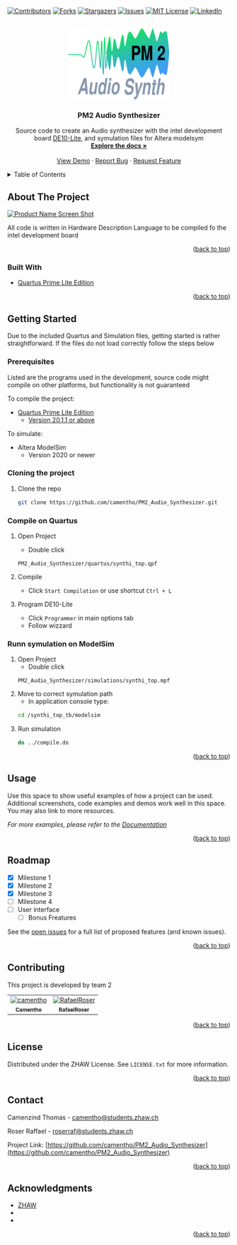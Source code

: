 <div id="top"></div>

<!-- PROJECT SHIELDS -->
<!--
*** I'm using markdown "reference style" links for readability.
*** Reference links are enclosed in brackets [ ] instead of parentheses ( ).
*** See the bottom of this document for the declaration of the reference variables
*** for contributors-url, forks-url, etc. This is an optional, concise syntax you may use.
*** https://www.markdownguide.org/basic-syntax/#reference-style-links
-->
[![Contributors][contributors-shield]][contributors-url]
[![Forks][forks-shield]][forks-url]
[![Stargazers][stars-shield]][stars-url]
[![Issues][issues-shield]][issues-url]
[![MIT License][license-shield]][license-url]
[![LinkedIn][linkedin-shield]][linkedin-url]



<!-- PROJECT LOGO -->
<br />
<div align="center">
  <a href="https://github.com/camentho/PM2_Audio_Synthesizer">
    <img src="Images/logo.svg" alt="Logo" width="228" height="160">
  </a>

<h3 align="center">PM2 Audio Synthesizer</h3>

  <p align="center">
    Source code to create an Audio synthesizer with the intel development board <a href="https://www.intel.com/content/dam/www/programmable/us/en/portal/dsn/42/doc-us-dsnbk-42-2912030810549-de10-lite-user-manual.pdf"> DE10-Lite</a>, and symulation files for Altera modelsym
    <br />
    <a href="https://github.com/camentho/PM2_Audio_Synthesizer"><strong>Explore the docs »</strong></a>
    <br />
    <br />
    <a href="https://github.com/camentho/PM2_Audio_Synthesizer">View Demo</a>
    ·
    <a href="https://github.com/camentho/PM2_Audio_Synthesizer/issues">Report Bug</a>
    ·
    <a href="https://github.com/camentho/PM2_Audio_Synthesizer/issues">Request Feature</a>
  </p>
</div>



<!-- TABLE OF CONTENTS -->
<details>
  <summary>Table of Contents</summary>
  <ol>
    <li>
      <a href="#about-the-project">About The Project</a>
      <ul>
        <li><a href="#built-with">Built With</a></li>
      </ul>
    </li>
    <li>
      <a href="#getting-started">Getting Started</a>
      <ul>
        <li><a href="#prerequisites">Prerequisites</a></li>
        <li><a href="#installation">Installation</a></li>
      </ul>
    </li>
    <li><a href="#usage">Usage</a></li>
    <li><a href="#roadmap">Roadmap</a></li>
    <li><a href="#contributing">Contributing</a></li>
    <li><a href="#license">License</a></li>
    <li><a href="#contact">Contact</a></li>
    <li><a href="#acknowledgments">Acknowledgments</a></li>
  </ol>
</details>



<!-- ABOUT THE PROJECT -->
## About The Project

[![Product Name Screen Shot][product-screenshot]](https://example.com)

All code is written in Hardware Description Language to be compiled fo the intel development board 

<p align="right">(<a href="#top">back to top</a>)</p>



### Built With

* [Quartus Prime Lite Edition](https://www.intel.com/content/www/us/en/software/programmable/quartus-prime/download.html)

<p align="right">(<a href="#top">back to top</a>)</p>



<!-- GETTING STARTED -->
## Getting Started

Due to the included Quartus and Simulation files, getting started is rather straightforward. If the files do not load correctly follow the steps below

### Prerequisites
Listed are the programs used in the development, source code might compile on other platforms, but functionality is not guaranteed

To compile the project:
* [Quartus Prime Lite Edition](https://www.intel.com/content/www/us/en/software/programmable/quartus-prime/download.html)
	- [Version 20.1.1 or above](https://www.intel.com/content/www/us/en/collections/products/fpga/software/downloads.html?edition=standard&s=Newest&f:guidetmD240C377263B4C70A4EA0E452D0182CA=[Intel%C2%AE%20Quartus%C2%AE%20Prime%20Design%20Software;Intel%C2%AE%20Quartus%C2%AE%20Prime%20Lite%20Edition;20.1.1])

To simulate:
* Altera ModelSim
  - Version 2020 or newer

### Cloning the project

1. Clone the repo
   ```sh
   git clone https://github.com/camentho/PM2_Audio_Synthesizer.git
   ```

### Compile on Quartus

1. Open Project
   - Double click
   ```path
   PM2_Audio_Synthesizer/quartus/synthi_top.qpf
   ```
2. Compile
   - Click `Start Compilation` or use shortcut
   `Ctrl + L`

3. Program DE10-Lite
   - Click `Programmer` in main options tab
   - Follow wizzard

### Runn symulation on ModelSim

1. Open Project
   - Double click
   ```path
   PM2_Audio_Synthesizer/simulations/synthi_top.mpf
   ```
2. Move to correct symulation path
   - In application console type:
   ```sh
   cd /synthi_top_tb/modelsim
   ```
2. Run simulation
   ```sh
   do ../compile.do
   ```

<p align="right">(<a href="#top">back to top</a>)</p>



<!-- USAGE EXAMPLES -->
## Usage

Use this space to show useful examples of how a project can be used. Additional screenshots, code examples and demos work well in this space. You may also link to more resources.

_For more examples, please refer to the [Documentation](https://example.com)_

<p align="right">(<a href="#top">back to top</a>)</p>



<!-- ROADMAP -->
## Roadmap

- [x] Milestone 1
- [x] Milestone 2
- [x] Milestone 3
- [ ] Milestone 4
- [ ] User interface
  - [ ] Bonus Freatures

See the [open issues](https://github.com/camentho/PM2_Audio_Synthesizer/issues) for a full list of proposed features (and known issues).

<p align="right">(<a href="#top">back to top</a>)</p>



<!-- CONTRIBUTING -->
## Contributing

This project is developed by team 2

<!-- readme: contributors -start -->
<table>
<tr>
    <td align="center">
        <a href="https://github.com/camentho">
            <img src="https://avatars.githubusercontent.com/u/101705711?v=4" width="100;" alt="camentho"/>
            <br />
            <sub><b>Camentho</b></sub>
        </a>
    </td>
    <td align="center">
        <a href="https://github.com/RafaelRoser">
            <img src="https://avatars.githubusercontent.com/u/101706466?v=4" width="100;" alt="RafaelRoser"/>
            <br />
            <sub><b>RafaelRoser</b></sub>
        </a>
    </td></tr>
</table>
<!-- readme: contributors -end -->

<p align="right">(<a href="#top">back to top</a>)</p>



<!-- LICENSE -->
## License

Distributed under the ZHAW License. See `LICENSE.txt` for more information.

<p align="right">(<a href="#top">back to top</a>)</p>



<!-- CONTACT -->
## Contact

Camenzind Thomas - camentho@students.zhaw.ch

Roser Raffael - roserraf@students.zhaw.ch

Project Link: [https://github.com/camentho/PM2_Audio_Synthesizer](https://github.com/camentho/PM2_Audio_Synthesizer)

<p align="right">(<a href="#top">back to top</a>)</p>



<!-- ACKNOWLEDGMENTS -->
## Acknowledgments

* [ZHAW](https://www.zhaw.ch)
* []()
* []()

<p align="right">(<a href="#top">back to top</a>)</p>



<!-- MARKDOWN LINKS & IMAGES -->
<!-- https://www.markdownguide.org/basic-syntax/#reference-style-links -->
[contributors-shield]: https://img.shields.io/github/contributors/camentho/PM2_Audio_Synthesizer.svg?style=for-the-badge
[contributors-url]: https://github.com/camentho/PM2_Audio_Synthesizer/graphs/contributors
[forks-shield]: https://img.shields.io/github/forks/camentho/PM2_Audio_Synthesizer.svg?style=for-the-badge
[forks-url]: https://github.com/camentho/PM2_Audio_Synthesizer/network/members
[stars-shield]: https://img.shields.io/github/stars/camentho/PM2_Audio_Synthesizer.svg?style=for-the-badge
[stars-url]: https://github.com/camentho/PM2_Audio_Synthesizer/stargazers
[issues-shield]: https://img.shields.io/github/issues/camentho/PM2_Audio_Synthesizer.svg?style=for-the-badge
[issues-url]: https://github.com/camentho/PM2_Audio_Synthesizer/issues
[license-shield]: https://img.shields.io/github/license/camentho/PM2_Audio_Synthesizer.svg?style=for-the-badge
[license-url]: https://github.com/camentho/PM2_Audio_Synthesizer/blob/master/LICENSE.txt
[linkedin-shield]: https://img.shields.io/badge/-LinkedIn-black.svg?style=for-the-badge&logo=linkedin&colorB=555
[linkedin-url]: https://linkedin.com/in/linkedin_username
[product-screenshot]: images/screenshot.png
